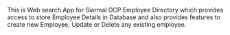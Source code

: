 This is Web search App for Siarmal OCP Employee Directory which provides access to store Employee Details in Database and also provides features to create new Employee, Update or Delete any existing employee.

